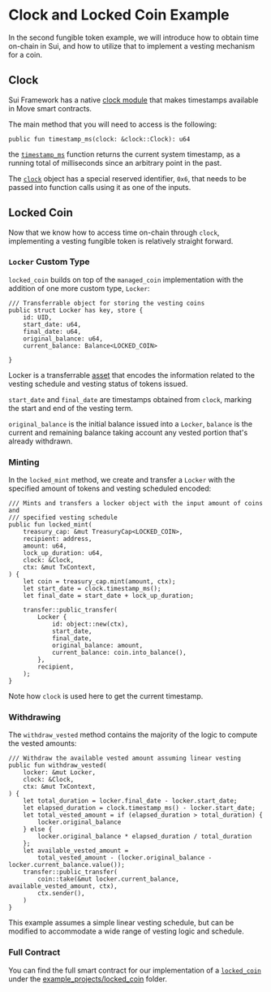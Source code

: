 # Clock and Locked Coin Example

In the second fungible token example, we will introduce how to obtain time on-chain in Sui, and how to utilize that to implement a vesting mechanism for a coin.

## Clock

Sui Framework has a native [clock module](https://github.com/MystenLabs/sui/blob/main/crates/sui-framework/docs/sui/clock.md) that makes timestamps available in Move smart contracts.

The main method that you will need to access is the following:

```
public fun timestamp_ms(clock: &clock::Clock): u64
```

the [`timestamp_ms`](https://github.com/MystenLabs/sui/blob/main/crates/sui-framework/docs/sui/clock.md#function-timestamp_ms) function returns the current system timestamp, as a running total of milliseconds since an arbitrary point in the past.

The [`clock`](https://github.com/MystenLabs/sui/blob/main/crates/sui-framework/docs/sui/clock.md#sui_clock_Clock) object has a special reserved identifier, `0x6`, that needs to be passed into function calls using it as one of the inputs.

## Locked Coin

Now that we know how to access time on-chain through `clock`, implementing a vesting fungible token is relatively straight forward.

### `Locker` Custom Type

`locked_coin` builds on top of the `managed_coin` implementation with the addition of one more custom type, `Locker`:

```move
/// Transferrable object for storing the vesting coins
public struct Locker has key, store {
    id: UID,
    start_date: u64,
    final_date: u64,
    original_balance: u64,
    current_balance: Balance<LOCKED_COIN>

}
```

Locker is a transferrable [asset](https://github.com/sui-foundation/sui-move-intro-course/blob/main/unit-one/lessons/3_custom_types_and_abilities.md#assets) that encodes the information related to the vesting schedule and vesting status of tokens issued.

`start_date` and `final_date` are timestamps obtained from `clock`, marking the start and end of the vesting term.

`original_balance` is the initial balance issued into a `Locker`, `balance` is the current and remaining balance taking account any vested portion that's already withdrawn.

### Minting

In the `locked_mint` method, we create and transfer a `Locker` with the specified amount of tokens and vesting scheduled encoded:

```move
/// Mints and transfers a locker object with the input amount of coins and
/// specified vesting schedule
public fun locked_mint(
    treasury_cap: &mut TreasuryCap<LOCKED_COIN>,
    recipient: address,
    amount: u64,
    lock_up_duration: u64,
    clock: &Clock,
    ctx: &mut TxContext,
) {
    let coin = treasury_cap.mint(amount, ctx);
    let start_date = clock.timestamp_ms();
    let final_date = start_date + lock_up_duration;

    transfer::public_transfer(
        Locker {
            id: object::new(ctx),
            start_date,
            final_date,
            original_balance: amount,
            current_balance: coin.into_balance(),
        },
        recipient,
    );
}
```

Note how `clock` is used here to get the current timestamp.

### Withdrawing

The `withdraw_vested` method contains the majority of the logic to compute the vested amounts:

```move
/// Withdraw the available vested amount assuming linear vesting
public fun withdraw_vested(
    locker: &mut Locker,
    clock: &Clock,
    ctx: &mut TxContext,
) {
    let total_duration = locker.final_date - locker.start_date;
    let elapsed_duration = clock.timestamp_ms() - locker.start_date;
    let total_vested_amount = if (elapsed_duration > total_duration) {
        locker.original_balance
    } else {
        locker.original_balance * elapsed_duration / total_duration
    };
    let available_vested_amount =
        total_vested_amount - (locker.original_balance - locker.current_balance.value());
    transfer::public_transfer(
        coin::take(&mut locker.current_balance, available_vested_amount, ctx),
        ctx.sender(),
    )
}
```

This example assumes a simple linear vesting schedule, but can be modified to accommodate a wide range of vesting logic and schedule.

### Full Contract

You can find the full smart contract for our implementation of a [`locked_coin`](../example_projects/locked_coin/sources/locked_coin.move) under the [example_projects/locked_coin](../example_projects/locked_coin/) folder.
